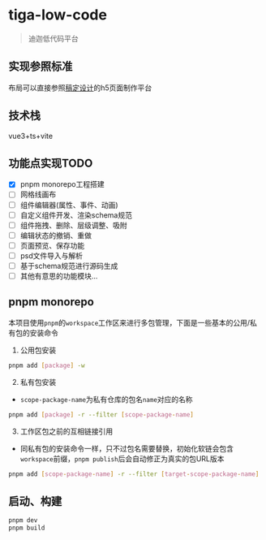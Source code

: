 # tiga-low-code

> 迪迦低代码平台

## 实现参照标准

布局可以直接参照[稿定设计](https://www.gaoding.com/odyssey/design)的h5页面制作平台

## 技术栈

vue3+ts+vite

## 功能点实现TODO

- [x] pnpm monorepo工程搭建
- [ ] 网格线画布
- [ ] 组件编辑器(属性、事件、动画)
- [ ] 自定义组件开发、渲染schema规范
- [ ] 组件拖拽、删除、层级调整、吸附
- [ ] 编辑状态的撤销、重做
- [ ] 页面预览、保存功能
- [ ] psd文件导入与解析
- [ ] 基于schema规范进行源码生成
- [ ] 其他有意思的功能模块...

## pnpm monorepo

本项目使用`pnpm`的`workspace`工作区来进行多包管理，下面是一些基本的公用/私有包的安装命令

1. 公用包安装

```bash
pnpm add [package] -w
```

2. 私有包安装
* `scope-package-name`为私有仓库的包名`name`对应的名称

```bash
pnpm add [package] -r --filter [scope-package-name]
```

3. 工作区包之前的互相链接引用
* 同私有包的安装命令一样，只不过包名需要替换，初始化软链会包含`workspace`前缀，`pnpm publish`后会自动修正为真实的包URL版本

```bash
pnpm add [scope-package-name] -r --filter [target-scope-package-name]
```

## 启动、构建

```bash
pnpm dev
pnpm build
```
